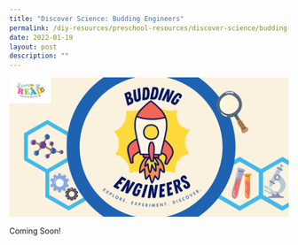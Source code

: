 ```yaml
---
title: "Discover Science: Budding Engineers"
permalink: /diy-resources/preschool-resources/discover-science/budding-engineers
date: 2022-01-19
layout: post
description: ""
---
```

![Alt text for image on Isomer site](/images/science-lfa/banners/Budding%20Engineers_ER%20Logo.png)

Coming Soon!